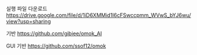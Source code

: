실행 파일 다운로드
https://drive.google.com/file/d/1iD6XMMid1I6cFSwccpmm_WVwS_bYJ6wu/view?usp=sharing

기반
https://github.com/gibiee/omok_AI

GUI 기반
https://github.com/ssof12/omok